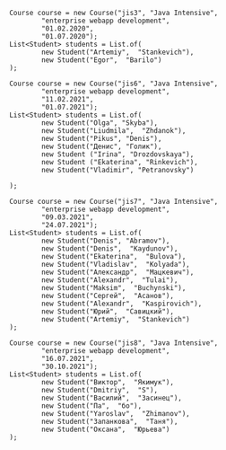         Course course = new Course("jis3", "Java Intensive",
                "enterprise webapp development",
                "01.02.2020",
                "01.07.2020");
        List<Student> students = List.of(
                new Student("Artemiy",  "Stankevich"),
                new Student("Egor",  "Barilo")
        );

        Course course = new Course("jis6", "Java Intensive",
                "enterprise webapp development",
                "11.02.2021",
                "01.07.2021");
        List<Student> students = List.of(
                new Student("Olga", "Skyba"),
                new Student("Liudmila",  "Zhdanok"),
                new Student("Pikus", "Denis"),
                new Student("Денис", "Голик"),
                new Student ("Irina", "Drozdovskaya"),
                new Student ("Ekaterina", "Rinkevich"),
                new Student("Vladimir", "Petranovsky")

        );

        Course course = new Course("jis7", "Java Intensive",
                "enterprise webapp development",
                "09.03.2021",
                "24.07.2021");
        List<Student> students = List.of(
                new Student("Denis", "Abramov"),
                new Student("Denis",  "Kaydunov"),
                new Student("Ekaterina",  "Bulova"),
                new Student("Vladislav",  "Kolyada"),
                new Student("Александр",  "Мацкевич"),
                new Student("Alexandr",  "Tulai"),
                new Student("Maksim",  "Buchynski"),
                new Student("Сергей",  "Асанов"),
                new Student("Alexandr",  "Kaspirovich"),
                new Student("Юрий",  "Савицкий"),
                new Student("Artemiy",  "Stankevich")
        );

        Course course = new Course("jis8", "Java Intensive",
                "enterprise webapp development",
                "16.07.2021",
                "30.10.2021");
        List<Student> students = List.of( 
                new Student("Виктор",  "Якимук"),
                new Student("Dmitriy",  "S"),
                new Student("Василий",  "Засинец"),
                new Student("Па",  "бо"),
                new Student("Yaroslav",  "Zhimanov"),
                new Student("Запанкова",  "Таня"),
                new Student("Оксана",  "Юрьева")
        );
